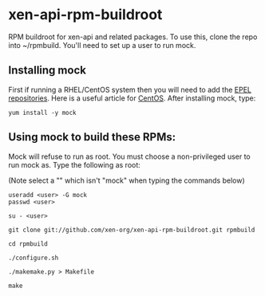 xen-api-rpm-buildroot
=====================

RPM buildroot for xen-api and related packages. To use this, clone the
repo into ~/rpmbuild. You'll need to set up a user to run mock.

Installing mock
---------------

First if running a RHEL/CentOS system then you will need to add the
[EPEL repositories](http://fedoraproject.org/wiki/EPEL). Here is a useful
article for [CentOS](http://www.rackspace.com/knowledge_center/article/installing-rhel-epel-repo-on-centos-5x-or-6x).
After installing mock, type:

```
yum install -y mock
```

Using mock to build these RPMs:
-------------------------------

Mock will refuse to run as root. You must choose a non-privileged user to
run mock as. Type the following as root:

(Note select a "<user>" which isn't "mock" when typing the commands below)

```
useradd <user> -G mock
passwd <user>

su - <user>

git clone git://github.com/xen-org/xen-api-rpm-buildroot.git rpmbuild

cd rpmbuild

./configure.sh

./makemake.py > Makefile

make
```
